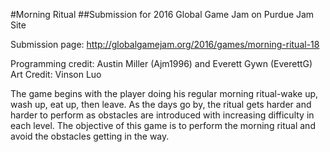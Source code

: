 #Morning Ritual
##Submission for 2016 Global Game Jam on Purdue Jam Site

Submission page: http://globalgamejam.org/2016/games/morning-ritual-18

Programming credit: Austin Miller (Ajm1996) and Everett Gywn (EverettG)
Art Credit: Vinson Luo

The game begins with the player doing his regular morning ritual-wake up, wash up, eat up, then leave. As the days go by, the ritual gets harder and harder to perform as obstacles are introduced with increasing difficulty in each level. The objective of this game is to perform the morning ritual and avoid the obstacles getting in the way.
